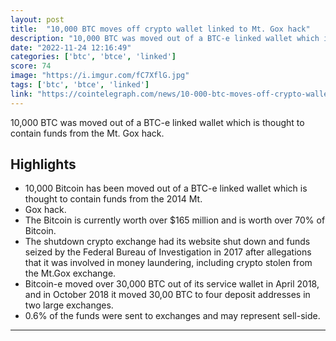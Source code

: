 ```yaml
---
layout: post
title:  "10,000 BTC moves off crypto wallet linked to Mt. Gox hack"
description: "10,000 BTC was moved out of a BTC-e linked wallet which is thought to contain funds from the Mt. Gox hack."
date: "2022-11-24 12:16:49"
categories: ['btc', 'btce', 'linked']
score: 74
image: "https://i.imgur.com/fC7XflG.jpg"
tags: ['btc', 'btce', 'linked']
link: "https://cointelegraph.com/news/10-000-btc-moves-off-crypto-wallet-linked-to-mt-gox-hack"
---
```


10,000 BTC was moved out of a BTC-e linked wallet which is thought to contain funds from the Mt. Gox hack.

## Highlights

- 10,000 Bitcoin has been moved out of a BTC-e linked wallet which is thought to contain funds from the 2014 Mt.
- Gox hack.
- The Bitcoin is currently worth over $165 million and is worth over 70% of Bitcoin.
- The shutdown crypto exchange had its website shut down and funds seized by the Federal Bureau of Investigation in 2017 after allegations that it was involved in money laundering, including crypto stolen from the Mt.Gox exchange.
- Bitcoin-e moved over 30,000 BTC out of its service wallet in April 2018, and in October 2018 it moved 30,00 BTC to four deposit addresses in two large exchanges.
- 0.6% of the funds were sent to exchanges and may represent sell-side.

---
